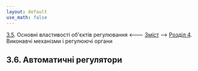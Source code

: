 ```yaml
---
layout: default
use_math: false
---
```


[3.5](3_5.md). Основні властивості об'єктів регулювання <--- [Зміст](README.md) --> [Розділ 4](4.md). Виконавчі механізми і регулюючі органи 

## 3.6. Автоматичні регулятори